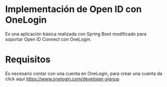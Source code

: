 # Implementación de Open ID con OneLogin

Es una aplicación básica realizada con Spring Boot modificado para soportar Open ID Connect con OneLogin.

# Requisitos

Es necesario contar con una cuenta en OneLogin, para crear una cuenta da click aquí https://www.onelogin.com/developer-signup
